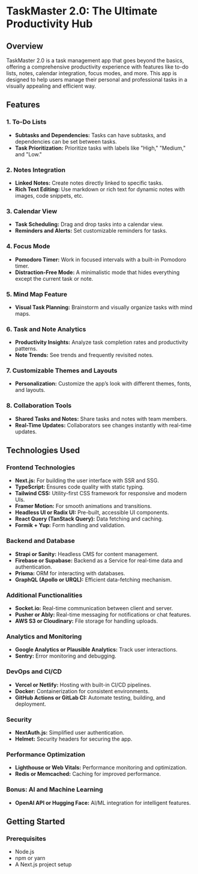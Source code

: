 # TaskMaster 2.0: The Ultimate Productivity Hub

## Overview
TaskMaster 2.0 is a task management app that goes beyond the basics, offering a comprehensive productivity experience with features like to-do lists, notes, calendar integration, focus modes, and more. This app is designed to help users manage their personal and professional tasks in a visually appealing and efficient way.

## Features

### 1. To-Do Lists
- **Subtasks and Dependencies:** Tasks can have subtasks, and dependencies can be set between tasks.
- **Task Prioritization:** Prioritize tasks with labels like "High," "Medium," and "Low."

### 2. Notes Integration
- **Linked Notes:** Create notes directly linked to specific tasks.
- **Rich Text Editing:** Use markdown or rich text for dynamic notes with images, code snippets, etc.

### 3. Calendar View
- **Task Scheduling:** Drag and drop tasks into a calendar view.
- **Reminders and Alerts:** Set customizable reminders for tasks.

### 4. Focus Mode
- **Pomodoro Timer:** Work in focused intervals with a built-in Pomodoro timer.
- **Distraction-Free Mode:** A minimalistic mode that hides everything except the current task or note.

### 5. Mind Map Feature
- **Visual Task Planning:** Brainstorm and visually organize tasks with mind maps.

### 6. Task and Note Analytics
- **Productivity Insights:** Analyze task completion rates and productivity patterns.
- **Note Trends:** See trends and frequently revisited notes.

### 7. Customizable Themes and Layouts
- **Personalization:** Customize the app’s look with different themes, fonts, and layouts.

### 8. Collaboration Tools
- **Shared Tasks and Notes:** Share tasks and notes with team members.
- **Real-Time Updates:** Collaborators see changes instantly with real-time updates.

## Technologies Used

### **Frontend Technologies**
- **Next.js:** For building the user interface with SSR and SSG.
- **TypeScript:** Ensures code quality with static typing.
- **Tailwind CSS:** Utility-first CSS framework for responsive and modern UIs.
- **Framer Motion:** For smooth animations and transitions.
- **Headless UI or Radix UI:** Pre-built, accessible UI components.
- **React Query (TanStack Query):** Data fetching and caching.
- **Formik + Yup:** Form handling and validation.

### **Backend and Database**
- **Strapi or Sanity:** Headless CMS for content management.
- **Firebase or Supabase:** Backend as a Service for real-time data and authentication.
- **Prisma:** ORM for interacting with databases.
- **GraphQL (Apollo or URQL):** Efficient data-fetching mechanism.

### **Additional Functionalities**
- **Socket.io:** Real-time communication between client and server.
- **Pusher or Ably:** Real-time messaging for notifications or chat features.
- **AWS S3 or Cloudinary:** File storage for handling uploads.

### **Analytics and Monitoring**
- **Google Analytics or Plausible Analytics:** Track user interactions.
- **Sentry:** Error monitoring and debugging.

### **DevOps and CI/CD**
- **Vercel or Netlify:** Hosting with built-in CI/CD pipelines.
- **Docker:** Containerization for consistent environments.
- **GitHub Actions or GitLab CI:** Automate testing, building, and deployment.

### **Security**
- **NextAuth.js:** Simplified user authentication.
- **Helmet:** Security headers for securing the app.

### **Performance Optimization**
- **Lighthouse or Web Vitals:** Performance monitoring and optimization.
- **Redis or Memcached:** Caching for improved performance.

### **Bonus: AI and Machine Learning**
- **OpenAI API or Hugging Face:** AI/ML integration for intelligent features.

## Getting Started

### Prerequisites
- Node.js
- npm or yarn
- A Next.js project setup